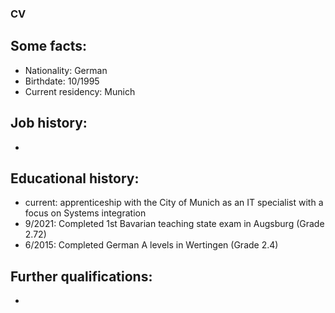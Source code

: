### CV 

## Some facts: 

- Nationality: German
- Birthdate: 10/1995
- Current residency: Munich

## Job history: 

-

## Educational history: 

- current: apprenticeship with the City of Munich as an IT specialist with a focus on Systems integration 
- 9/2021: Completed 1st Bavarian teaching state exam in Augsburg (Grade 2.72) 
- 6/2015: Completed German A levels in Wertingen (Grade 2.4) 

## Further qualifications: 

- 
